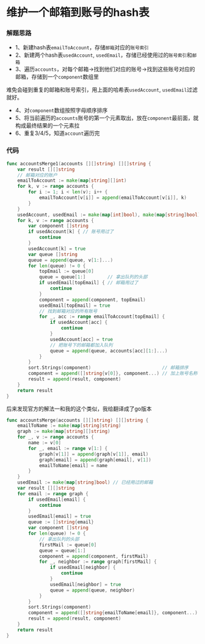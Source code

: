 # 维护一个邮箱到账号的hash表
### 解题思路
* 1、新建hash表``emailToAccount``，存储``邮箱``对应的``账号索引``
* 2、新建两个hash表``usedAccount``, ``usedEmail``，存储已经使用过的``账号索引``和``邮箱``
* 3、遍历``accounts``，对每个邮箱->找到他们对应的账号->找到这些账号对应的邮箱，存储到一个``component``数组里

难免会碰到重复的邮箱和账号索引，用上面的哈希表``usedAccount``, ``usedEmail``过滤就好。

* 4、对``component``数组按照字母顺序排序
* 5、将当前遍历的``accounts``账号的第一个元素取出，放在``component``最前面，就构成最终结果的一个元素拉
* 6、重复3/4/5，知道``account``遍历完
### 代码

```go
func accountsMerge1(accounts [][]string) [][]string {
	var result [][]string
	// 邮箱对应的账户
	emailToAccount := make(map[string][]int)
	for k, v := range accounts {
		for i := 1; i < len(v); i++ {
			emailToAccount[v[i]] = append(emailToAccount[v[i]], k)
		}
	}
	usedAccount, usedEmail := make(map[int]bool), make(map[string]bool)
	for k, v := range accounts {
		var component []string
		if usedAccount[k] { // 账号用过了
			continue
		}
		usedAccount[k] = true
		var queue []string
		queue = append(queue, v[1:]...)
		for len(queue) != 0 {
			topEmail := queue[0]
			queue = queue[1:]        // 拿出队列的头部
			if usedEmail[topEmail] { // 邮箱用过了
				continue
			}
			component = append(component, topEmail)
			usedEmail[topEmail] = true
			// 找到邮箱对应的所有账号
			for _, acc := range emailToAccount[topEmail] {
				if usedAccount[acc] {
					continue
				}
				usedAccount[acc] = true
				// 把账号下的邮箱都加入队列
				queue = append(queue, accounts[acc][1:]...)
			}
		}
		sort.Strings(component)                          // 邮箱排序
		component = append([]string{v[0]}, component...) // 加上账号名称
		result = append(result, component)
	}
	return result
}
```

后来发现官方的解法一和我的这个类似，我给翻译成了go版本
```go
func accountsMerge(accounts [][]string) [][]string {
	emailToName := make(map[string]string)
	graph := make(map[string][]string)
	for _, v := range accounts {
		name := v[0]
		for _, email := range v[1:] {
			graph[v[1]] = append(graph[v[1]], email)
			graph[email] = append(graph[email], v[1])
			emailToName[email] = name
		}
	}
	usedEmail := make(map[string]bool) // 已经用过的邮箱
	var result [][]string
	for email := range graph {
		if usedEmail[email] {
			continue
		}
		usedEmail[email] = true
		queue := []string{email}
		var component []string
		for len(queue) != 0 {
			// 拿出队列的头部
			firstMail := queue[0]
			queue = queue[1:]
			component = append(component, firstMail)
			for _, neighbor := range graph[firstMail] {
				if usedEmail[neighbor] {
					continue
				}
				usedEmail[neighbor] = true
				queue = append(queue, neighbor)
			}
		}
		sort.Strings(component)
		component = append([]string{emailToName[email]}, component...)
		result = append(result, component)
	}
	return result
}
```
